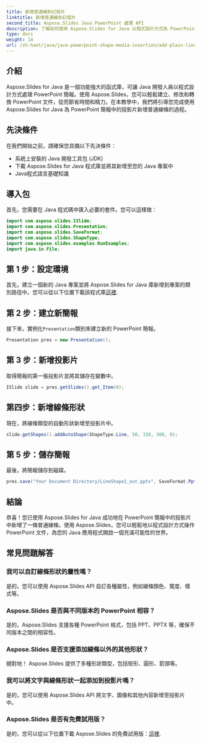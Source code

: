 ```yaml
---
title: 新增普通線到幻燈片
linktitle: 新增普通線到幻燈片
second_title: Aspose.Slides Java PowerPoint 處理 API
description: 了解如何使用 Aspose.Slides for Java 以程式設計方式為 PowerPoint 投影片新增普通線條。透過本逐步指南提高您的工作效率。
type: docs
weight: 14
url: /zh-hant/java/java-powerpoint-shape-media-insertion/add-plain-line-slide/
---
```

## 介紹
Aspose.Slides for Java 是一個功能強大的函式庫，可讓 Java 開發人員以程式設計方式處理 PowerPoint 簡報。使用 Aspose.Slides，您可以輕鬆建立、修改和轉換 PowerPoint 文件，從而節省時間和精力。在本教學中，我們將引導您完成使用 Aspose.Slides for Java 為 PowerPoint 簡報中的投影片新增普通線條的過程。
## 先決條件
在我們開始之前，請確保您具備以下先決條件：
- 系統上安裝的 Java 開發工具包 (JDK)
- 下載 Aspose.Slides for Java 程式庫並將其新增至您的 Java 專案中
- Java程式語言基礎知識

## 導入包
首先，您需要在 Java 程式碼中匯入必要的套件。您可以這樣做：
```java
import com.aspose.slides.ISlide;
import com.aspose.slides.Presentation;
import com.aspose.slides.SaveFormat;
import com.aspose.slides.ShapeType;
import com.aspose.slides.examples.RunExamples;
import java.io.File;
```
## 第 1 步：設定環境
首先，建立一個新的 Java 專案並將 Aspose.Slides for Java 庫新增到專案的類別路徑中。您可以從以下位置下載該程式庫[這裡](https://releases.aspose.com/slides/java/).
## 第 2 步：建立新簡報
接下來，實例化`Presentation`類別來建立新的 PowerPoint 簡報。
```java
Presentation pres = new Presentation();
```
## 第 3 步：新增投影片
取得簡報的第一張投影片並將其儲存在變數中。
```java
ISlide slide = pres.getSlides().get_Item(0);
```
## 第四步：新增線條形狀
現在，將線條類型的自動形狀新增至投影片中。
```java
slide.getShapes().addAutoShape(ShapeType.Line, 50, 150, 300, 0);
```
## 第 5 步：儲存簡報
最後，將簡報儲存到磁碟。
```java
pres.save("Your Document Directory/LineShape1_out.pptx", SaveFormat.Pptx);
```

## 結論
恭喜！您已使用 Aspose.Slides for Java 成功地在 PowerPoint 簡報中的投影片中新增了一條普通線條。使用 Aspose.Slides，您可以輕鬆地以程式設計方式操作 PowerPoint 文件，為您的 Java 應用程式開啟一個充滿可能性的世界。

## 常見問題解答
### 我可以自訂線條形狀的屬性嗎？
是的，您可以使用 Aspose.Slides API 自訂各種屬性，例如線條顏色、寬度、樣式等。
### Aspose.Slides 是否與不同版本的 PowerPoint 相容？
是的，Aspose.Slides 支援各種 PowerPoint 格式，包括 PPT、PPTX 等，確保不同版本之間的相容性。
### Aspose.Slides 是否支援添加線條以外的其他形狀？
絕對地！ Aspose.Slides 提供了多種形狀類型，包括矩形、圓形、箭頭等。
### 我可以將文字與線條形狀一起添加到投影片嗎？
是的，您可以使用 Aspose.Slides API 將文字、圖像和其他內容新增至投影片中。
### Aspose.Slides 是否有免費試用版？
是的，您可以從以下位置下載 Aspose.Slides 的免費試用版：[這裡](https://releases.aspose.com/).